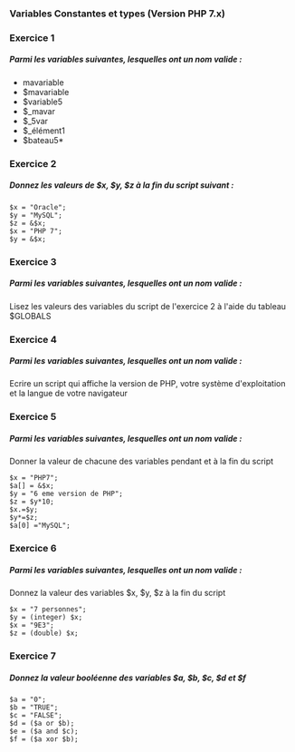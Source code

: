 ### Variables Constantes et types (Version PHP 7.x)
### Exercice 1
##### Parmi les variables suivantes, lesquelles ont un nom valide :
* mavariable
* $mavariable
* $variable5
* $_mavar
* $_5var
* $_élément1
* $bateau5*

### Exercice 2
##### Donnez les valeurs de $x, $y, $z à la fin du script suivant :
```  
$x = "Oracle";
$y = "MySQL";
$z = &$x;
$x = "PHP 7";
$y = &$x;
```

### Exercice 3
##### Parmi les variables suivantes, lesquelles ont un nom valide :
Lisez les valeurs des variables du script de l'exercice 2 à l'aide du tableau $GLOBALS

### Exercice 4
##### Parmi les variables suivantes, lesquelles ont un nom valide :
Ecrire un script qui affiche la version de PHP, votre système d'exploitation et la langue de votre navigateur

### Exercice 5
##### Parmi les variables suivantes, lesquelles ont un nom valide :
Donner la valeur de chacune des variables pendant et à la fin du script
```
$x = "PHP7";
$a[] = &$x;
$y = "6 eme version de PHP";
$z = $y*10;
$x.=$y;
$y*=$z;
$a[0] ="MySQL";
``` 

### Exercice 6
##### Parmi les variables suivantes, lesquelles ont un nom valide :
Donnez la valeur des variables $x, $y, $z à la fin du script
```
$x = "7 personnes";
$y = (integer) $x;
$x = "9E3";
$z = (double) $x;
```

### Exercice 7
##### Donnez la valeur booléenne des variables $a, $b, $c, $d et $f
``` 
$a = "0";
$b = "TRUE";
$c = "FALSE";
$d = ($a or $b);
$e = ($a and $c);
$f = ($a xor $b);
```
